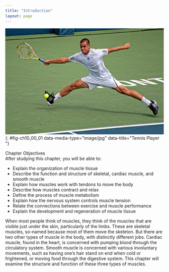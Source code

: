 ```yaml
---
title: "Introduction"
layout: page
---
```



<?cnx.eoc class="summary" title="Chapter Review"?>

<?cnx.eoc class="interactive-exercise" title="Interactive Link Questions"?>

<?cnx.eoc class="multiple-choice" title="Review Questions" ?>

<?cnx.eoc class="free-response" title="Critical Thinking Questions"?>

 ![This photograph shows a man playing tennis.](../resources/1000_Tennis_Player.jpg "Athletes rely on toned skeletal muscles to supply the force required for movement. (credit: Emmanuel Huybrechts/flickr)"){: #fig-ch10_00_01 data-media-type="image/jpg" data-title="Tennis Player "}

<div data-type="note" id="eip-275" class="chapter-objectives" markdown="1">
<div data-type="title">
Chapter Objectives
</div>
After studying this chapter, you will be able to:

* Explain the organization of muscle tissue
* Describe the function and structure of skeletal, cardiac muscle, and smooth muscle
* Explain how muscles work with tendons to move the body
* Describe how muscles contract and relax
* Define the process of muscle metabolism
* Explain how the nervous system controls muscle tension
* Relate the connections between exercise and muscle performance
* Explain the development and regeneration of muscle tissue

</div>

When most people think of muscles, they think of the muscles that are visible just under the skin, particularly of the limbs. These are skeletal muscles, so-named because most of them move the skeleton. But there are two other types of muscle in the body, with distinctly different jobs. Cardiac muscle, found in the heart, is concerned with pumping blood through the circulatory system. Smooth muscle is concerned with various involuntary movements, such as having one’s hair stand on end when cold or frightened, or moving food through the digestive system. This chapter will examine the structure and function of these three types of muscles.

